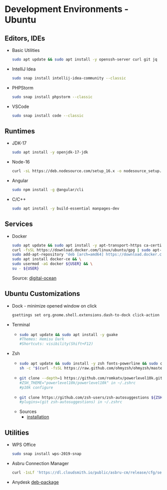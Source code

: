 # Development Environments - Ubuntu


## Editors, IDEs

- Basic Utilities
  ```bash
  sudo apt update && sudo apt install -y openssh-server curl git jq
  ```

- IntelliJ Idea

  ```bash
  sudo snap install intellij-idea-community --classic
  ```

- PHPStorm

  ```bash
  sudo snap install phpstorm --classic
  ```

- VSCode

  ```bash
  sudo snap install code --classic
  ```

  

## Runtimes

- JDK-17

  ```bash
  sudo apt install -y openjdk-17-jdk
  ```

- Node-16

  ```bash
  curl -sL https://deb.nodesource.com/setup_16.x -o nodesource_setup.sh && sudo apt install -y nodejs
  ```

- Angular

  ```bash
  sudo npm install -g @angular/cli
  ```

- C/C++

  ```bash
  sudo apt install -y build-essential manpages-dev
  ```
  
## Services

- Docker
  ```bash
  sudo apt update && sudo apt install -y apt-transport-https ca-certificates curl software-properties-common && \
  curl -fsSL https://download.docker.com/linux/ubuntu/gpg | sudo apt-key add - && \
  sudo add-apt-repository "deb [arch=amd64] https://download.docker.com/linux/ubuntu focal stable" && \
  sudo apt install docker-ce && \
  sudo usermod -aG docker ${USER} && \
  su - ${USER}
  ```
  Source: [digital-ocean](https://do.co/3fRCEd7)


## Ubuntu Customizations

- Dock - minimize opened window on click
  ```bash
  gsettings set org.gnome.shell.extensions.dash-to-dock click-action 'minimize'
  ```
  
- Terminal
  -  ```bash
     sudo apt update && sudo apt install -y guake
     #Themes: Hemisu Dark
     #Shortcuts: visibility(Shift+F12)
     ```
  
- Zsh
    - ```bash
      sudo apt update && sudo install -y zsh fonts-powerline && sudo chsh -s $(which zsh) $(whoami)
      sh -c "$(curl -fsSL https://raw.github.com/ohmyzsh/ohmyzsh/master/tools/install.sh)"
      ```
    - ```bash
      git clone --depth=1 https://github.com/romkatv/powerlevel10k.git ${ZSH_CUSTOM:-$HOME/.oh-my-zsh/custom}/themes/powerlevel10k
      #ZSH_THEME="powerlevel10k/powerlevel10k" in ~/.zshrc
      #p10k configure
      ```
    - ```bash
      git clone https://github.com/zsh-users/zsh-autosuggestions ${ZSH_CUSTOM:-~/.oh-my-zsh/custom}/plugins/zsh-autosuggestions
      #plugins=(git zsh-autosuggestions) in ~/.zshrc
      ```
    - Sources
      -  [installation](https://bit.ly/3nN6LqF)   
  
## Utilities

- WPS Office
  ```bash
  sudo snap install wps-2019-snap
  ```
  
- Asbru Connection Manager
  ```bash
  curl -1sLf 'https://dl.cloudsmith.io/public/asbru-cm/release/cfg/setup/bash.deb.sh' | sudo -E bash &&  sudo apt install -y asbru-cm 
  ```
  
- Anydesk
  [deb-package](https://anydesk.com/en/downloads/linux)
   
